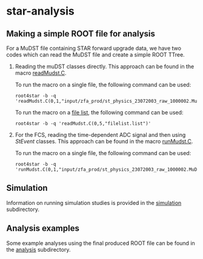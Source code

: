 # star-analysis

Making a simple ROOT file for analysis
--------------------------------------
For a MuDST file containing STAR forward upgrade data, we have two codes which can read the MuDST file and create a simple ROOT TTree.

1. Reading the muDST classes directly. This approach can be found in the macro [readMudst.C](readMudst.C).
   
   To run the macro on a single file, the following command can be used:
   ```
   root4star -b -q 'readMudst.C(0,1,"input/zfa_prod/st_physics_23072003_raw_1000002.MuDst.root")'
   ```
   To run the macro on a [file list](input/filelist.list), the following command can be used:
   ```
   root4star -b -q 'readMudst.C(0,5,"filelist.list")'
   ```
   
2. For the FCS, reading the time-dependent ADC signal and then using <i>StEvent</i> classes. This approach can be found in the macro [runMudst.C](runMudst.C).

   To run the macro on a single file, the following command can be used:
   ```
   root4star -b -q 'runMudst.C(0,1,"input/zfa_prod/st_physics_23072003_raw_1000002.MuDst.root")'
   ```

Simulation
----------
Information on running simulation studies is provided in the [simulation](simulation) subdirectory.

Analysis examples
-----------------
Some example analyses using the final produced ROOT file can be found in the [analysis](analysis) subdirectory.
